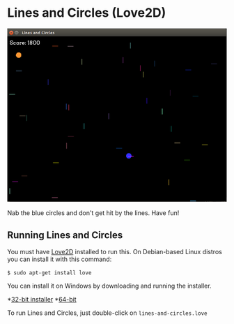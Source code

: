 Lines and Circles (Love2D)
==========================

![Screenshot](screenshot.png)

Nab the blue circles and don't get hit by the lines. Have fun!


Running Lines and Circles
-------------------------

You must have [Love2D](love2d.org) installed to run this. On
Debian-based Linux distros you can install it with this command:

~~~
$ sudo apt-get install love
~~~

You can install it on Windows by downloading and running the installer.

*[32-bit installer](https://bitbucket.org/rude/love/downloads/love-0.9.1-win32.exe)
*[64-bit](https://bitbucket.org/rude/love/downloads/love-0.9.1-win64.exe)

To run Lines and Circles, just double-click on `lines-and-circles.love`
